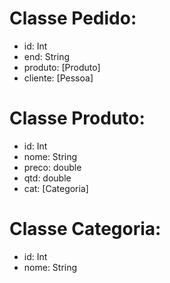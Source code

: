 # Classe Pedido:
+ id: Int
+ end: String
+ produto: [Produto]
+ cliente: [Pessoa]

# Classe Produto:
+ id: Int
+ nome: String
+ preco: double
+ qtd: double
+ cat: [Categoria]

# Classe Categoria:
+ id: Int
+ nome: String
